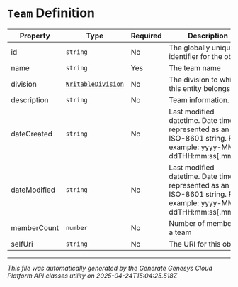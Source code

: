 # `Team` Definition

| Property | Type | Required | Description |
|----------|------|----------|-------------|
| id | `string` | No | The globally unique identifier for the object. |
| name | `string` | Yes | The team name |
| division | [`WritableDivision`](writabledivision-definition.md) | No | The division to which this entity belongs. |
| description | `string` | No | Team information. |
| dateCreated | `string` | No | Last modified datetime. Date time is represented as an ISO-8601 string. For example: yyyy-MM-ddTHH:mm:ss[.mmm]Z |
| dateModified | `string` | No | Last modified datetime. Date time is represented as an ISO-8601 string. For example: yyyy-MM-ddTHH:mm:ss[.mmm]Z |
| memberCount | `number` | No | Number of members in a team |
| selfUri | `string` | No | The URI for this object |

---

*This file was automatically generated by the Generate Genesys Cloud Platform API classes utility on 2025-04-24T15:04:25.518Z*